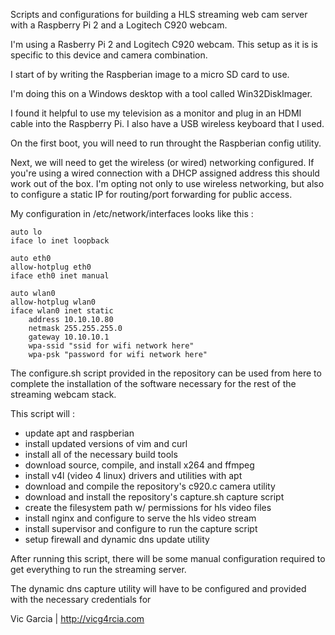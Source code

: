 Scripts and configurations for building a HLS streaming web cam server with
a Raspberry Pi 2 and a Logitech C920 webcam.

I'm using a Rasberry Pi 2 and Logitech C920 webcam.  This setup as it is is
specific to this device and camera combination.

I start of by writing the Raspberian image to a micro SD card to use.

I'm doing this on a Windows desktop with a tool called Win32DiskImager.

I found it helpful to use my television as a monitor and plug in an HDMI cable
into the Raspberry Pi.  I also have a USB wireless keyboard that I used.


On the first boot, you will need to run throught the Raspberian config utility.

Next, we will need to get the wireless (or wired) networking configured.  If
you're using a wired connection with a DHCP assigned address this should work
out of the box.  I'm opting not only to use wireless networking, but also to
configure a static IP for routing/port forwarding for public access.

My configuration in /etc/network/interfaces looks like this :

    auto lo
    iface lo inet loopback

    auto eth0
    allow-hotplug eth0
    iface eth0 inet manual

    auto wlan0
    allow-hotplug wlan0
    iface wlan0 inet static
        address 10.10.10.80
        netmask 255.255.255.0
        gateway 10.10.10.1
        wpa-ssid "ssid for wifi network here"
        wpa-psk "password for wifi network here"


The configure.sh script provided in the repository can be used from here
to complete the installation of the software necessary for the rest of the
streaming webcam stack.

This script will :
* update apt and raspberian
* install updated versions of vim and curl
* install all of the necessary build tools
* download source, compile, and install x264 and ffmpeg
* install v4l (video 4 linux) drivers and utilities with apt
* download and compile the repository's c920.c camera utility
* download and install the repository's capture.sh capture script
* create the filesystem path w/ permissions for hls video files
* install nginx and configure to serve the hls video stream
* install supervisor and configure to run the capture script
* setup firewall and dynamic dns update utility

After running this script, there will be some manual configuration required
to get everything to run the streaming server.

The dynamic dns capture utility will have to be configured and provided with
the necessary credentials for

Vic Garcia | http://vicg4rcia.com
